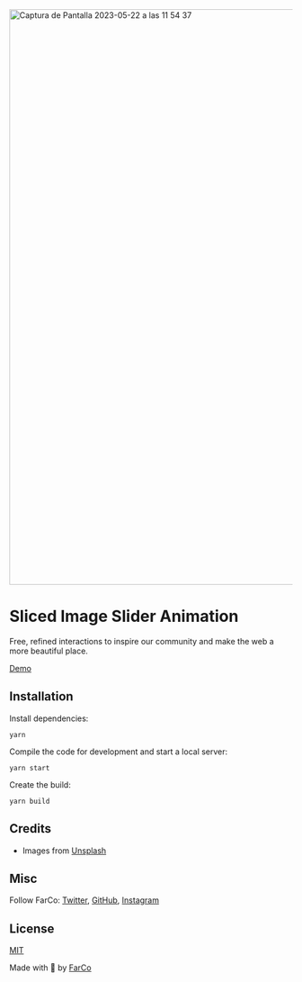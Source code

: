 <img width="1023" alt="Captura de Pantalla 2023-05-22 a las 11 54 37" src="https://github.com/farco-studio/interactions-sliced-slider/assets/854320/6630cb54-40f2-4e27-9abd-f822153b356b">


# Sliced Image Slider Animation
Free, refined interactions to inspire our community and make the web a more beautiful place.

[Demo](https://interactions-ripple-button.onrender.com/)


## Installation

Install dependencies:

```
yarn
```

Compile the code for development and start a local server:

```
yarn start
```

Create the build:

```
yarn build
```

## Credits

- Images from [Unsplash](https://unsplash.com/)

## Misc

Follow FarCo: [Twitter](https://twitter.com/farco_studio), [GitHub](https://github.com/farco-studio), [Instagram](https://www.instagram.com/farco_studio/)

## License
[MIT](LICENSE)

Made with :green_heart: by [FarCo](http://www.farcostudio.com)
